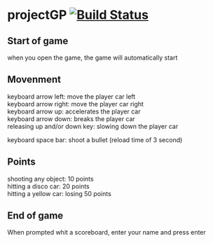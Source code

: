 # projectGP [![Build Status](https://travis-ci.com/stijnrosaer/Roadfighter.svg?branch=master)](https://travis-ci.com/stijnrosaer/Roadfighter)

## Start of game
when you open the game, the game will automatically start

## Movenment
keyboard arrow left: move the player car left\
keyboard arrow right: move the player car right\
keyboard arrow up: accelerates the player car\
keyboard arrow down: breaks the player car\
releasing up and/or down key: slowing down the player car

keyboard space bar: shoot a bullet (reload time of 3 second)

## Points
shooting any object: 10 points\
hitting a disco car: 20 points\
hitting a yellow car: losing 50 points

## End of game
When prompted whit a scoreboard, enter your name and press enter
